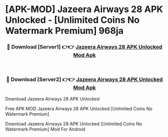 # [APK-MOD] Jazeera Airways 28 APK Unlocked - [Unlimited Coins No Watermark Premium] 968ja



<div align="center">
<h3>🔴 Download [Server1] 👉👉 <a href="https://momento.my/?title=Jazeera_Airways_28_APK_Unlocked">Jazeera Airways 28 APK Unlocked Mod Apk</a></h3><br>

<h3>🔴 Download [Server2] 👉👉 <a href="https://momento.my/?title=Jazeera_Airways_28_APK_Unlocked">Jazeera Airways 28 APK Unlocked Mod Apk</a></h3>
</div>



Download Jazeera Airways 28 APK Unlocked 

Free APK MOD Jazeera Airways 28 APK Unlocked [Unlimited Coins No Watermark Premium]

Download Jazeera Airways 28 APK Unlocked [Unlimited Coins No Watermark Premium] Mod For Android
